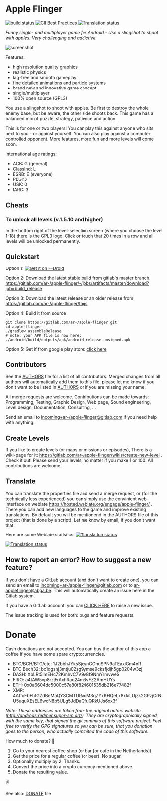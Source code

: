 # Apple Flinger

[![build status](https://gitlab.com/ar-/apple-flinger/badges/master/build.svg)](https://gitlab.com/ar-/apple-flinger/builds) 
[![CII Best Practices](https://bestpractices.coreinfrastructure.org/projects/2233/badge)](https://bestpractices.coreinfrastructure.org/projects/2233)
[![Translation status](https://hosted.weblate.org/widgets/apple-flinger/-/translations/svg-badge.svg)](https://hosted.weblate.org/engage/apple-flinger/?utm_source=widget)

*Funny single- and multiplayer game for Android - Use a slingshot to shoot with apples. Very challenging and addictive.*

![screenshot](https://gitlab.com/ar-/apple-flinger/raw/master/metadata/en-AU/images/featureGraphic.png)

Features:

*    high resolution quality graphics
*    realistic physics
*    lag-free and smooth gameplay
*    fine detailed animations and particle systems
*    brand new and innovative game concept
*    single/multiplayer
*    100% open source (GPL3)

You use a slingshot to shoot with apples. Be first to destroy the whole enemy base, but be aware, the other side shoots back. This game has a balanced mix of puzzle, strategy, patience and action.

This is for one or two players! You can play this against anyone who sits next to you - or against yourself. You can also play against a computer controlled opponent. More features, more fun and more levels will come soon.

international age ratings:

*    ACB: G (general)
*    ClassInd: L
*    ESRB: E (everyone)
*    PEGI:3
*    USK: 0
*    IARC: 3

## Cheats

### To unlock all levels (v.1.5.10 and higher)

In the bottom right of the level-selection screen (where you choose the level 1-18) there is the GPL3 logo. Click or touch that 20 times in a row and all levels will be unlocked permanently.

## Quickstart

Option 1: [![Get it on F-Droid](https://f-droid.org/wiki/images/3/31/F-Droid-button_get-it-on_smaller.png)](https://f-droid.org/packages/com.gitlab.ardash.appleflinger.android/)

Option 2: Download the latest stable build from gitlab's master branch.
https://gitlab.com/ar-/apple-flinger/-/jobs/artifacts/master/download?job=build_release

Option 3: Download the latest release or an older release from
https://gitlab.com/ar-/apple-flinger/tags

Option 4: Build it from source

	git clone https://gitlab.com/ar-/apple-flinger.git
	cd apple-flinger
	./gradlew assembleRelease
	# note: your APK file is now here: ./android/build/outputs/apk/android-release-unsigned.apk

Option 5: Get if from google play store: [click here](https://play.google.com/store/apps/details?id=com.ardash.appleflinger.android)

## Contributors

See the [AUTHORS](AUTHORS.md) file for a list of all contributors. Merged changes from all authors will automatically add them to this file. please let me know if you don't want to be listed in [AUTHORS](AUTHORS.md) or if you are missing your name.

All merge requests are welcome. Contributions can be made towards:
Programming, Testing, Graphic Design, Web page, Sound engineering, Level design, Documentation, Consulting, ...

Send an email to <incoming+ar-/apple-flinger@gitlab.com> if you need help with anything.

## Create Levels
If you like to create levels (or maps or missions or episodes), There is a wiki-page for it: https://gitlab.com/ar-/apple-flinger/wikis/create-new-level . Check it out! Please send your levels, no matter if you make 1 or 100. All contributions are welcome.

## Translate

You can translate the properties file and send a merge request, or (for the technically less experienced) you can simply use the convinient web-interface on weblate https://hosted.weblate.org/engage/apple-flinger/ . There you can add new languages to the game and improve existing translations. By default you will be mentionend in the AUTHORS file of this project (that is done by a script). Let me know by email, if you don't want that.

Here are some Weblate statistics:
[![Translation status](https://hosted.weblate.org/widgets/apple-flinger/-/translations/287x66-grey.png)](https://hosted.weblate.org/engage/apple-flinger/?utm_source=widget)

[![Translation status](https://hosted.weblate.org/widgets/apple-flinger/-/translations/multi-auto.svg)](https://hosted.weblate.org/engage/apple-flinger/?utm_source=widget)

## How to report an error? How to suggest a new feature?
If you don't have a GitLab account (and don't want to create one), you can send an email to <incoming+ar-/apple-flinger@gitlab.com> or to <ar-appleflinger@abga.be>. This will automatically create an issue here in the Gitlab system.

If you have a GitLab account: you can [CLICK HERE](https://gitlab.com/ar-/apple-flinger/issues/new) to raise a new issue. 

The issue tracking is used for both: bugs and feature requests.

# Donate

Cash donations are not accepted. You can buy the author of this app a coffee if you have some spare cryptocurrencies.

* BTC/BCH/BTG/etc: 1J2bbhJYksSjeynGGhuSPN9aTEaxiGm4nR
* BTC Bech32: bc1qgshj3mtju02sg9ymse9cksfjdjh5gp0204w3zj
* DASH: XbLRt5imEHc72KmhvC7V9v8f9NmYrmvweS
* FIRO: a4tAW5vp8rzjFrAxhRaq24m6vFZ2AmHUYs
* ETH: 0x0a6604dc5000c57e80f824601535db216e77482f
* XMR: 4AffoFbFhfGZdBeMaQYSCMTURacM3qZYxKHQeLx8xkiLUjzk2GPzjCrNU5uquXEsEL6wcN8b5ULg5JdDaQfuQRkUJs6xx3f

*Note: These addresses are taken from the original autors website (http://andreas.redmer.super-sm.art/). They are cryptographically signed, with the same key, that signed the git commits of this software project. Feel free to verify the GPG signatures so you can be sure, that you donation goes to the person, who actually commited the code of this software.*

How much to donate? 🙂

1. Go to your nearest coffee shop (or bar [or cafe in the Netherlands]).
2. Get the price for a regular coffee (or beer). No sugar.
3. Optionally multiply by 2. Thanks.
4. Convert the price into a crypto currency mentioned above. 
5. Donate the resulting value.

✌️

See also: [DONATE](DONATE.md) file
